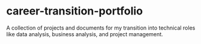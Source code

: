 # career-transition-portfolio
A collection of projects and documents for my transition into technical roles like data analysis, business analysis, and project management.
